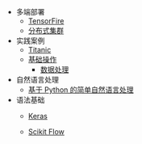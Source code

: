   - 多端部署
    - [TensorFire](/多端部署/TensorFire.md)
    - [分布式集群](/多端部署/分布式集群.md)
  - 实践案例
    - [Titanic](/实践案例/Titanic.md)
    - [基础操作](/实践案例/基础操作/README.md)
      - [数据处理](/实践案例/基础操作/数据处理.md)
  - 自然语言处理
    - [基于 Python 的简单自然语言处理](/自然语言处理/基于%20Python%20的简单自然语言处理.md)
  - 语法基础
    - [Keras](/语法基础/Keras/README.md)
      
    - [Scikit Flow](/语法基础/Scikit%20Flow/README.md)
      